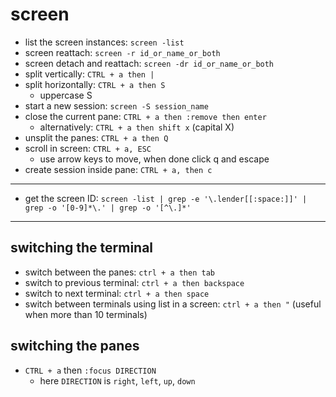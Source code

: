 # screen

- list the screen instances: `screen -list`
- screen reattach: `screen -r id_or_name_or_both`
- screen detach and reattach: `screen -dr id_or_name_or_both`
- split vertically: `CTRL + a then |`
- split horizontally: `CTRL + a then S`
    - uppercase S
- start a new session: `screen -S session_name`
- close the current pane: `CTRL + a then :remove then enter`
    - alternatively: `CTRL + a then shift x` (capital X)
- unsplit the panes: `CTRL + a then Q`
- scroll in screen: `CTRL + a, ESC`
    - use arrow keys to move, when done click q and escape
- create session inside pane: `CTRL + a, then c`
---

- get the screen ID: `screen -list | grep -e '\.lender[[:space:]]' | grep -o '[0-9]*\.' | grep -o '[^\.]*'`

---
## switching the terminal
- switch between the panes: `ctrl + a then tab`
- switch to previous terminal: `ctrl + a then backspace`
- switch to next terminal: `ctrl + a then space`
- switch between terminals using list in a screen: `ctrl + a then "` (useful when more than 10 terminals)

## switching the panes
- `CTRL + a` then `:focus DIRECTION`
    - here `DIRECTION` is `right`, `left`, `up`, `down`

